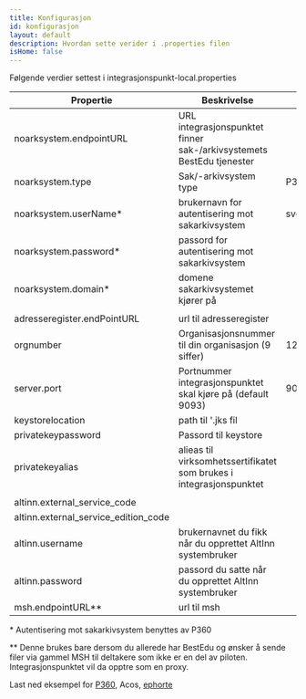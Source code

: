 ```yaml
---
title: Konfigurasjon
id: konfigurasjon
layout: default
description: Hvordan sette verider i .properties filen
isHome: false
---
```


Følgende verdier settest i integrasjonspunkt-local.properties

Propertie               	| Beskrivelse 															| Eksempel
--------------------------  | ---------------------------------------------------------------------	| --------
noarksystem.endpointURL 	| URL integrasjonspunktet finner sak-/arkivsystemets BestEdu tjenester 	| 
noarksystem.type        	| Sak/-arkivsystem type 												|P360/Acos/ePhorte																	
noarksystem.userName\*   	|brukernavn for autentisering mot sakarkivsystem						|svc_sakark
noarksystem.password\*   	|passord for autentisering mot sakarkivsystem							|
noarksystem.domain*     	|domene sakarkivsystemet kjører på										|
							|																		|
adresseregister.endPointURL	|url til adresseregister												|
orgnumber               	| Organisasjonsnummer til din organisasjon (9 siffer)					|123456789
server.port					| Portnummer integrasjonspunktet skal kjøre på (default 9093) 			| 9093		  
keystorelocation 			| path til '.jks fil 													|
privatekeypassword      	| Passord til keystore 													|
privatekeyalias  			| alieas til virksomhetssertifikatet som brukes i  integrasjonspunktet 	| 
							|																		|
altinn.external_service_code|																		|
altinn.external_service_edition_code|																|
altinn.username         	|brukernavnet du fikk når du opprettet AltInn systembruker
altinn.password         	|passord du satte når du opprettet AltInn systembruker
msh.endpointURL\*\*			|url til msh

\* Autentisering mot sakarkivsystem benyttes av P360

\*\* Denne brukes bare dersom du allerede har BestEdu og ønsker å sende filer via gammel MSH til deltakere som ikke er en del av piloten. Integrasjonspunktet vil da opptre som en proxy.

Last ned eksempel for [P360](//resources/integrasjonspunkt-local.properties_360), Acos, [ephorte](//resources/integrasjonspunkt-local.properties_ephorte)